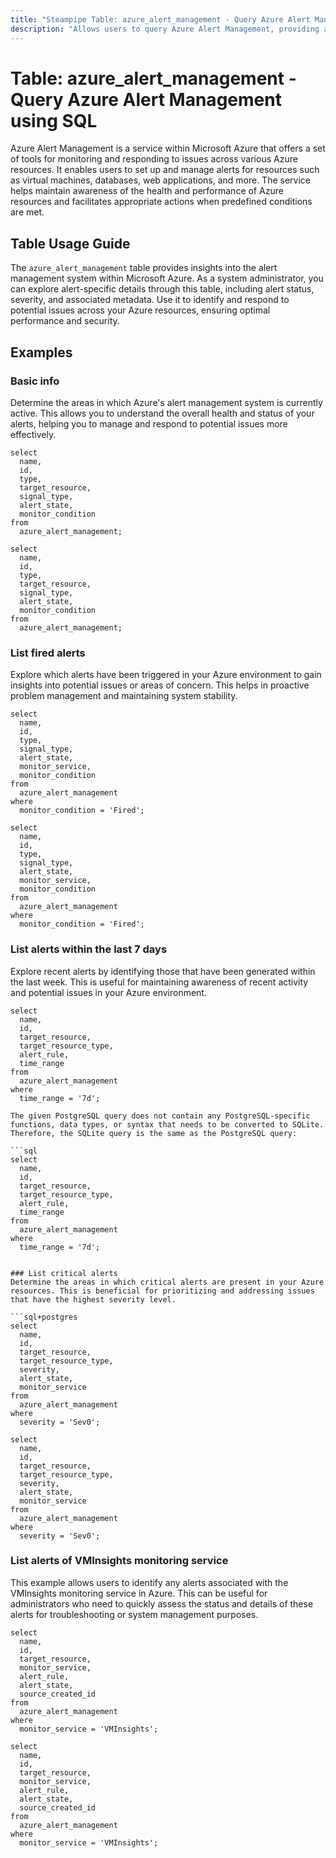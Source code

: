 ```yaml
---
title: "Steampipe Table: azure_alert_management - Query Azure Alert Management using SQL"
description: "Allows users to query Azure Alert Management, providing a centralized way to monitor and respond to issues across applications and infrastructure."
---
```


# Table: azure_alert_management - Query Azure Alert Management using SQL

Azure Alert Management is a service within Microsoft Azure that offers a set of tools for monitoring and responding to issues across various Azure resources. It enables users to set up and manage alerts for resources such as virtual machines, databases, web applications, and more. The service helps maintain awareness of the health and performance of Azure resources and facilitates appropriate actions when predefined conditions are met.

## Table Usage Guide

The `azure_alert_management` table provides insights into the alert management system within Microsoft Azure. As a system administrator, you can explore alert-specific details through this table, including alert status, severity, and associated metadata. Use it to identify and respond to potential issues across your Azure resources, ensuring optimal performance and security.

## Examples

### Basic info
Determine the areas in which Azure's alert management system is currently active. This allows you to understand the overall health and status of your alerts, helping you to manage and respond to potential issues more effectively.

```sql+postgres
select
  name,
  id,
  type,
  target_resource,
  signal_type,
  alert_state,
  monitor_condition
from
  azure_alert_management;
```

```sql+sqlite
select
  name,
  id,
  type,
  target_resource,
  signal_type,
  alert_state,
  monitor_condition
from
  azure_alert_management;
```

### List fired alerts
Explore which alerts have been triggered in your Azure environment to gain insights into potential issues or areas of concern. This helps in proactive problem management and maintaining system stability.

```sql+postgres
select
  name,
  id,
  type,
  signal_type,
  alert_state,
  monitor_service,
  monitor_condition
from
  azure_alert_management
where
  monitor_condition = 'Fired';
```

```sql+sqlite
select
  name,
  id,
  type,
  signal_type,
  alert_state,
  monitor_service,
  monitor_condition
from
  azure_alert_management
where
  monitor_condition = 'Fired';
```

### List alerts within the last 7 days
Explore recent alerts by identifying those that have been generated within the last week. This is useful for maintaining awareness of recent activity and potential issues in your Azure environment.

```sql+postgres
select
  name,
  id,
  target_resource,
  target_resource_type,
  alert_rule,
  time_range
from
  azure_alert_management
where
  time_range = '7d';
```

```sql+sqlite
The given PostgreSQL query does not contain any PostgreSQL-specific functions, data types, or syntax that needs to be converted to SQLite. Therefore, the SQLite query is the same as the PostgreSQL query:

```sql
select
  name,
  id,
  target_resource,
  target_resource_type,
  alert_rule,
  time_range
from
  azure_alert_management
where
  time_range = '7d';
```
```

### List critical alerts
Determine the areas in which critical alerts are present in your Azure resources. This is beneficial for prioritizing and addressing issues that have the highest severity level.

```sql+postgres
select
  name,
  id,
  target_resource,
  target_resource_type,
  severity,
  alert_state,
  monitor_service
from
  azure_alert_management
where
  severity = 'Sev0';
```

```sql+sqlite
select
  name,
  id,
  target_resource,
  target_resource_type,
  severity,
  alert_state,
  monitor_service
from
  azure_alert_management
where
  severity = 'Sev0';
```

### List alerts of VMInsights monitoring service
This example allows users to identify any alerts associated with the VMInsights monitoring service in Azure. This can be useful for administrators who need to quickly assess the status and details of these alerts for troubleshooting or system management purposes.

```sql+postgres
select
  name,
  id,
  target_resource,
  monitor_service,
  alert_rule,
  alert_state,
  source_created_id
from
  azure_alert_management
where
  monitor_service = 'VMInsights';
```

```sql+sqlite
select
  name,
  id,
  target_resource,
  monitor_service,
  alert_rule,
  alert_state,
  source_created_id
from
  azure_alert_management
where
  monitor_service = 'VMInsights';
```